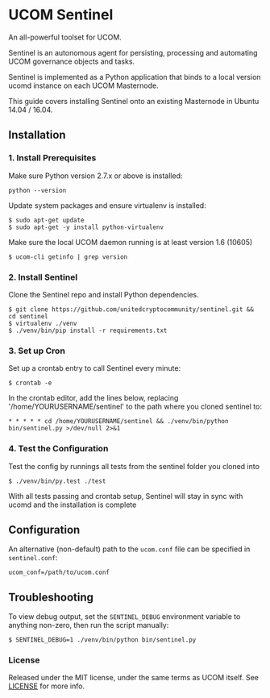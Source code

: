 # UCOM Sentinel

An all-powerful toolset for UCOM.

Sentinel is an autonomous agent for persisting, processing and automating UCOM governance objects and tasks.

Sentinel is implemented as a Python application that binds to a local version ucomd instance on each UCOM Masternode.

This guide covers installing Sentinel onto an existing Masternode in Ubuntu 14.04 / 16.04.

## Installation

### 1. Install Prerequisites

Make sure Python version 2.7.x or above is installed:

    python --version

Update system packages and ensure virtualenv is installed:

    $ sudo apt-get update
    $ sudo apt-get -y install python-virtualenv

Make sure the local UCOM daemon running is at least version 1.6 (10605)

    $ ucom-cli getinfo | grep version

### 2. Install Sentinel

Clone the Sentinel repo and install Python dependencies.

    $ git clone https://github.com/unitedcryptocommunity/sentinel.git && cd sentinel
    $ virtualenv ./venv
    $ ./venv/bin/pip install -r requirements.txt

### 3. Set up Cron

Set up a crontab entry to call Sentinel every minute:

    $ crontab -e

In the crontab editor, add the lines below, replacing '/home/YOURUSERNAME/sentinel' to the path where you cloned sentinel to:

    * * * * * cd /home/YOURUSERNAME/sentinel && ./venv/bin/python bin/sentinel.py >/dev/null 2>&1

### 4. Test the Configuration

Test the config by runnings all tests from the sentinel folder you cloned into

    $ ./venv/bin/py.test ./test

With all tests passing and crontab setup, Sentinel will stay in sync with ucomd and the installation is complete

## Configuration

An alternative (non-default) path to the `ucom.conf` file can be specified in `sentinel.conf`:

    ucom_conf=/path/to/ucom.conf

## Troubleshooting

To view debug output, set the `SENTINEL_DEBUG` environment variable to anything non-zero, then run the script manually:

    $ SENTINEL_DEBUG=1 ./venv/bin/python bin/sentinel.py

### License

Released under the MIT license, under the same terms as UCOM itself. See [LICENSE](LICENSE) for more info.
